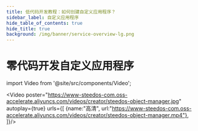 ```yaml
---
title: 低代码开发教程：如何创建自定义应用程序？
sidebar_label: 自定义应用程序
hide_table_of_contents: true
hide_title: true
background: /img/banner/service-overview-lg.png
---
```


# 零代码开发自定义应用程序

import Video from '@site/src/components/Video';

<Video 
    poster="https://www-steedos-com.oss-accelerate.aliyuncs.com/videos/creator/steedos-object-manager.jpg"
    autoplay={true}
    urls={[
        {name:"高清", url:"https://www-steedos-com.oss-accelerate.aliyuncs.com/videos/creator/steedos-object-manager.mp4"},
    ]}/>
